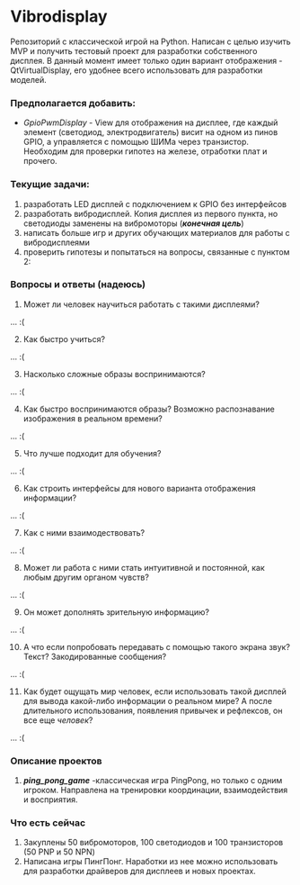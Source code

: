 # Vibrodisplay

Репозиторий с классической игрой на Python. Написан с целью изучить MVP и получить тестовый проект для разработки собственного дисплея. В данный момент имеет только один вариант отображения - QtVirtualDisplay, его удобнее всего использовать для разработки моделей. 

### Предполагается добавить:

- _GpioPwmDisplay_ - View для отображения на дисплее, где каждый элемент (светодиод, электродвигатель) висит на одном из пинов GPIO, а управляется с помощью ШИМа через транзистор. Необходим для проверки гипотез на железе, отработки плат и прочего.  

### Текущие задачи:

1. разработать LED дисплей с подключением к GPIO без интерфейсов
2. разработать вибродисплей. Копия дисплея из первого пункта, но светодиоды заменены на вибромоторы (___конечная цель___)
3. написать больше игр и других обучающих материалов для работы с вибродисплеями
4. проверить гипотезы и попытаться на вопросы, связанные с пунктом 2:

### Вопросы и ответы (надеюсь)

1. Может ли человек научиться работать с такими дисплеями?

... :(

2. Как быстро учиться? 

... :(

3. Насколько сложные образы воспринимаются?

... :(

4. Как быстро воспринимаются образы? Возможно распознавание изображения в реальном времени? 

... :(

5. Что лучше подходит для обучения?

... :(

6. Как строить интерфейсы для нового варианта отображения информации?

... :(

7. Как с ними взаимодествовать?

... :(

8. Может ли работа с ними стать интуитивной и постоянной, как любым другим органом чувств?

... :(

9. Он может дополнять зрительную информацию?

... :(

10. А что если попробовать передавать с помощью такого экрана звук? Текст? Закодированные сообщения?

... :(

11. Как будет ощущать мир человек, если использовать такой дисплей для вывода какой-либо информации о реальном мире? А после длительного использования, появления привычек и рефлексов, он все еще _человек_?

... :(

### Описание проектов

1. ___ping_pong_game___ -классическая игра PingPong, но только с одним игроком. Направлена на тренировки координации, взаимодействия и восприятия.



### Что есть сейчас

1. Закуплены 50 вибромоторов, 100 светодиодов и 100 транзисторов (50 PNP и 50 NPN)
2. Написана игры ПингПонг. Наработки из нее можно использовать для разработки драйверов для дисплеев и новых проектах.